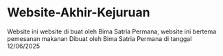 # Website-Akhir-Kejuruan
Website ini website di buat oleh Bima Satria Permana, website ini bertema pemesanan makanan
Dibuat oleh Bima Satria Permana di tanggal 12/06/2025
